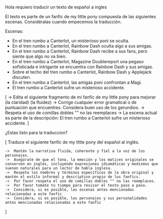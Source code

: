 Hola requiero traducir un texto de español a ingles

El texto es parte de un fanfic de my little pony compuesta de las siguientes escenas. Considéralas cuando empecemos la traducción. 

Escenas:

- En el tren rumbo a Canterlot, un misterioso poni se oculta. 
- En el tren rumbo a Canterlot, Rainbow Dash oculta algo a sus amigas.
- En el tren rumbo a Canterlot, Rainbow Dash recibe a sus fans, pero siente que algo no va bien.
- En el tren rumbo a Canterlot, Magazine Doublereport una pegaso sofisticada e intrigante se encuentra con Rainbow Dash y sus amigas.
- Sobre el techo del tren rumbo a Canterlot, Rainbow Dash y Applejack discuten.
- En el tren rumbo a Canterlot, las amigas poni confrontan a Magi.
- El tren rumbo a Canterlot sufre un misterioso accidente.

[
    -> Edita el siguiente fragmento de mi fanfic de my little pony para mejorar (la claridad) (la fluidez) 
    -> Corrige cualquier error gramatical o de puntuación que encuentres. Considera buen uso de los gerundios.
    -> Respeta el uso de comillas dobles "" no las reemplaces
    -> La escena actual es parte de la descripción: El tren rumbo a Canterlot sufre un misterioso accidente.
]

¿Estas listo para la traduccion?

[
    Traduce el siguiente fanfic de my little pony del español al inglés.

    ->  Mantén la narrativa fluida, coherente y fiel a la voz de los personajes. 
    ->  Asegúrate de que el tono, la emoción y los matices originales se conserven en inglés, incluyendo expresiones idiomáticas y modismos que suenen naturales para un lector de habla inglesa. 
    ->  Respeta los nombres y términos específicos de la obra original y mantén el estilo informal y descriptivo propio de los fanfics.
    ->  Por favor respeta el uso de comillas dobles "" no las reemplaces.
    ->  Por favor tomate tu tiempo para revisar el texto paso a paso.
    ->  Considera, si es posible, las escenas antes mencionadas relacionadas a este fanfic
    ->  Considera, si es posible, los personajes y sus personalidades antes mencionadas relacionadas a este fanfic
]
